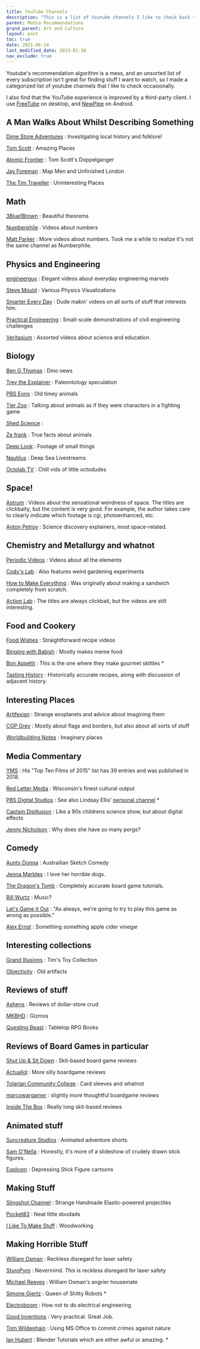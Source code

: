 ```yaml
---
title: YouTube Channels
description: "This is a list of Youtube channels I like to check back to watch."
parent: Media Recommendations
grand_parent: Art and Culture
layout: post
toc: true
date: 2021-06-24
last_modified_date: 2023-01-30
nav_exclude: true
---
```


<!--
last_modified_date: 2022-11-27-->

Youtube's recommendation algorithm is a mess, and an unsorted list of every subscription isn't great for finding stuff I want to watch, so I made a categorized list of youtube channels that I like to check occasionally.

I also find that the YouTube experience is improved by a third-party client.
I use [FreeTube](https://freetubeapp.io/) on desktop,
and [NewPipe](https://newpipe.net/) on Android.







<style>
  .videoBlock {
    border: 1px solid var(--bordercolor);
    min-height: 60px;
    background-color: var(--boxcolor);
    display: flex;
  }
  .videoBlock:hover {
    background-color: var(--feedbackcolor);
  }
  .videoBlock a {
    text-decoration: none !important;
    flex: 1;
  }
  .videoBlock a:visited {
    color: var(--textcolor);
  }
  .videoBlock .mainlink {
    margin-bottom: 0rem;
    margin-top: 0.5rem;
    font-size: 110%;
    font-weight: bold;
    line-height: 1;
  }
  .videoBlock img {
    float: left;
    margin-right: 1rem;
    height: 60px;
  }
  .videoBlock .metadata {
    color: var(--textcolor);
  }
</style>

<script>
const proxyserver = 'https://corsproxy.io/?'
const youtubeRSSprefix = 'https://www.youtube.com/feeds/videos.xml?channel_id=' 
function channelIdToUrl(id){ return proxyserver + youtubeRSSprefix + id;};

function formatVideoBlock(author, title, videoId, date, channelId){
  date = new Date(date);
  date = date.toDateString();
  return `
    <a href="https://www.youtube.com/v/${videoId}">
      <img src="https://i3.ytimg.com/vi/${videoId}/default.jpg"/>
      <div class="mainlink">${title}</div>
      <div class="metadata">${author} - ${date}</div>
    </a>
    `
}

const blankVideoBlock = `
    <a href="">
      <img src="https://i3.ytimg.com/vi/default.jpg"/>
      <div class="mainlink">PLACEHOLDER TITLE</div>
      <div class="metadata">CHANNEL - DATE</div>
    </a>
    `

function buildFeed(channelIdList, containerId) {
  const feedContainer = document.getElementById(containerId);

  // Create placeholder blocks
  channelIdList.forEach(id => {
      videoBlock = document.createElement('div');
      videoBlock.setAttribute('class', 'videoBlock');
      videoBlock.innerHTML = blankVideoBlock;
      feedContainer.appendChild(videoBlock);
    });
  
  promises = channelIdList.map(id => fetch(channelIdToUrl(id))
    .then(response => response.text())
    .then(text => new window.DOMParser().parseFromString(text, "application/xml"))
  );

  Promise.all(promises).then(data => {
    feedContainer.innerHTML = "";
    videoList = []; 
    //grab data for first video from each channel
    data.forEach(feed => {
      try{
      item = feed.querySelector('entry');
        title = item.querySelector('title').textContent;
        videoId = item.querySelector('videoId').textContent;
        date = item.querySelector('published').textContent;
        channelId = item.querySelector('channelId').textContent;
      author = feed.querySelector('title').textContent;
      console.log(author, videoId);
      videoList.push([author, title, videoId, date, channelId]);
      }
      catch (error){console.log(error)} // Just ignore the channels that weren't parsed right.
    });
    //sort list in reverse order by date
    videoList.sort(function(a,b){return b[3].localeCompare(a[3]);});
    //create a little entry for each video
    videoList.forEach(video => {
      videoBlock = document.createElement('div');
      videoBlock.setAttribute('class', 'videoBlock');
      videoBlock.innerHTML = formatVideoBlock(video[0],video[1],video[2], video[3], video[4]);
      feedContainer.appendChild(videoBlock);
    });
  }); 
}
</script>












## A Man Walks About Whilst Describing Something

[Dime Store Adventures](https://www.youtube.com/@DimeStoreAdventures/videos)
: Investigating local history and folklore!

[Tom Scott](https://www.youtube.com/@TomScottGo/videos)
: Amazing Places

[Atomic Frontier](https://www.youtube.com/@AtomicFrontier/videos)
: Tom Scott's Doppelganger

[Jay Foreman](https://www.youtube.com/user/jayforeman51/videos?disable_polymer=1)
: Map Men and Unfinished London

[The Tim Traveller](https://www.youtube.com/user/UC2LVhJH_9cT2XKp0VAfsKOQ/videos?disable_polymer=1)
: Uninteresting Places


<div id="feed_walkingMen" class="youtubeFeed"></div>
<script>
channels_walkingMen = [
  'UCUMQFUkgaEE68_ujIdW2wAw', // Dime Store Adventures
  'UCBa659QWEk1AI4Tg--mrJ2A', // Tom Scott
  'UCbCq5Y0WPGimG2jNXhoQxGw', // Atomic Frontier
  'UCbbQalJ4OaC0oQ0AqRaOJ9g', // Jay Foreman
  'UC2LVhJH_9cT2XKp0VAfsKOQ', // Tim Traveler
];
buildFeed(channels_walkingMen, "feed_walkingMen");
</script>




## Math

[3Blue1Brown](https://www.youtube.com/channel/UCYO_jab_esuFRV4b17AJtAw/videos?disable_polymer=1)
: Beautiful theorems

[Numberphile](https://www.youtube.com/user/numberphile/videos?disable_polymer=1)
: Videos about numbers

[Matt Parker](https://www.youtube.com/user/standupmaths/videos?disable_polymer=1)
: More videos about numbers. Took me a while to realize it's not the same channel as Numberphile.


<div id="feed_math" class="youtubeFeed"></div>
<script>
channels_math = [
  'UCYO_jab_esuFRV4b17AJtAw', // 3blue1brown
  'UCoxcjq-8xIDTYp3uz647V5A', // Numberphile
  'UCSju5G2aFaWMqn-_0YBtq5A', // Stand Up Maths
];
buildFeed(channels_math, "feed_math");  
</script>


<!--
[Vihart](https://www.youtube.com/user/Vihart/videos?disable_polymer=1)
: Math Doodles

[George Hart](https://www.youtube.com/channel/UCTl0dASnxto6j2wlVs5Bs2Q/videos?disable_polymer=1)
: Origami
-->


## Physics and Engineering

[engineerguy](https://www.youtube.com/user/engineerguyvideo/videos?disable_polymer=1)
: Elegant videos about everyday engineering marvels

<!--
[Illinois EnergyProf](https://www.youtube.com/channel/UCKH_iLhhkTyt8Dk4dmeCQ9w/videos?disable_polymer=1)
: Clear lectures from Professor David Ruzic
-->
[Steve Mould](https://www.youtube.com/user/steventhebrave/videos)
: Various Physics Visualizations

[Smarter Every Day](https://www.youtube.com/user/destinws2/videos)
: Dude makin' videos on all sorts of stuff that interests him.

[Practical Engineering](https://www.youtube.com/user/gradyhillhouse/videos)
: Small-scale demonstrations of civil engineering challenges

[Veritasium](https://www.youtube.com/user/1veritasium/videos)
: Assorted videos about science and education.



<div id="feed_engineering" class="youtubeFeed"></div>
<script>
channels_engineering = [
  'UCHnyfMqiRRG1u-2MsSQLbXA', // veritasium
  'UCMOqf8ab-42UUQIdVoKwjlQ', // Practical Engineering
  'UC6107grRI4m0o2-emgoDnAA', // Smarter Every Day
  'UCEIwxahdLz7bap-VDs9h35A', // Steve Mould
  'UC2bkHVIDjXS7sgrgjFtzOXQ', // Engineer Guy
];
buildFeed(channels_engineering, "feed_engineering");
</script>



## Biology
[Ben G Thomas](https://www.youtube.com/channel/UCDSzwZqgtJEnUzacq3ddoOQ/videos?disable_polymer=1)
: Dino news

[Trey the Explainer](https://www.youtube.com/user/GamerCreator12345/videos?disable_polymer=1)
: Paleontology speculation

[PBS Eons](https://www.youtube.com/channel/UCzR-rom72PHN9Zg7RML9EbA/videos?disable_polymer=1)
: Old timey animals 

[Tier Zoo](https://www.youtube.com/channel/UCHsRtomD4twRf5WVHHk-cMw/videos?disable_polymer=1)
: Talking about animals as if they were characters in a fighting game

[Shed Science](https://www.youtube.com/user/shedscience/videos)
:  

[Ze frank](https://www.youtube.com/user/zefrank1/videos)
: True facts about animals 

[Deep Look](https://www.youtube.com/user/KQEDDeepLook/videos?disable_polymer=1)
: Footage of small things


[Nautilus](https://www.youtube.com/user/EVNautilus/videos?disable_polymer=1)
: Deep Sea Livestreams

[Octolab TV](https://www.youtube.com/channel/UCNo_xQ7NvTr31naPAcjQWjg/videos?disable_polymer=1)
: Chill vids of little octodudes


<div id="feed_animals" class="youtubeFeed"></div>
<script>
channels_animals = [
  'UCDjdXwT-KrFPsqOSg4KL8Nw', // Leslie Bird Nerd
  'UCNo_xQ7NvTr31naPAcjQWjg', // OctoLab
  'UCDSzwZqgtJEnUzacq3ddoOQ', // Ben G Thomas
  'UCOuWeOkMrq84u5LY6apWQ8Q', // Trey the explainer
  'UCzR-rom72PHN9Zg7RML9EbA', // PBS Eons
  'UCHsRtomD4twRf5WVHHk-cMw', // Tier Zoo
  'UC9AUeAvdEVJfyS9rd9pvp8g', // Shed Science
  'UCVpankR4HtoAVtYnFDUieYA', // Ze Frank 
  'UC-3SbfTPJsL8fJAPKiVqBLg', // Deep Look
  'UC1KOOWHthbQVXH2kZue3_xA', // EV Nautilus
  'UC9Lp_AA5M2cMGrlvnnIns-g', // Bizarre Beasts
  //'', // 
];
buildFeed(channels_animals, "feed_animals");
</script>




## Space!
[Astrum](https://www.youtube.com/c/astrumspace/videos)
: Videos about the sensational weirdness of space. The titles are clickbaity, but the content is very good. For example, the author takes care to clearly indicate which footage is cgi, photoenhanced, etc. <!--I did notice in one video they confused "amines" for "amino acids"-->

[Anton Petrov](https://www.youtube.com/c/whatdamath/videos)
: Science discovery explainers, most space-related.


## Chemistry and Metallurgy and whatnot

[Periodic Videos](https://www.youtube.com/user/periodicvideos/videos?disable_polymer=1)
: Videos about all the elements

[Cody's Lab](https://www.youtube.com/user/theCodyReeder/videos?disable_polymer=1)
: Also features weird gardening experiments

[How to Make Everything](https://www.youtube.com/channel/UCfIqCzQJXvYj9ssCoHq327g/videos?disable_polymer=1)
: Was originally about making a sandwich completely from scratch. 

[Action Lab](https://www.youtube.com/@TheActionLab/videos)
: The titles are always clickbait, but the videos are still interesting.


<div id="feed_chemistry" class="youtubeFeed"></div>
<script>
channels_chemistry = [
  'UC1VLQPn9cYSqx8plbk9RxxQ', // Action Lab
  'UCu6mSoMNzHQiBIOCkHUa2Aw', // Cody's Lab
  'UCtESv1e7ntJaLJYKIO1FoYw', // Periodic Videos
  'UCfIqCzQJXvYj9ssCoHq327g', // How to Make Everything
  'UCFhXFikryT4aFcLkLw2LBLA', // Nile Red
  'UCA0mlN90EHCizvo101nbr-g', // Nile Red Shorts
  'UC1D3yD4wlPMico0dss264XA', // Nile Blue
  'UC1_kuFbEBdHtf7_c2wIdNVg', // Pyrotechnical
];
buildFeed(channels_chemistry, "feed_chemistry");  
</script>






## Food and Cookery

[Food Wishes](https://www.youtube.com/user/foodwishes/videos?disable_polymer=1)
: Straightforward recipe videos

[Binging with Babish](https://www.youtube.com/user/bgfilms/videos?disable_polymer=1)
: Mostly makes meme food

[Bon Appétit](https://www.youtube.com/user/BonAppetitDotCom/videos?view=0&sort=p&flow=grid)
: This is the one where they make gourmet skittles *

[Tasting History](https://www.youtube.com/c/TastingHistory/videos)
: Historically accurate recipes, along with discussion of adjacent history.

<div id="feed_food" class="youtubeFeed"></div>
<script>
channels_food = [
  'UC9_p50tH3WmMslWRWKnM7dQ', // Adam Ragusea
  'UCsaGKqPZnGp_7N80hcHySGQ', // Tasting history
  'UCJHA_jMfCvEnv-3kRjTCQXw', // Babish
  'UCRIZtPl9nb9RiXc9btSTQNw', // Food Wishes
  'UCJLKwTg0IaSMoq6hLHT3CAA', // Ordinary Sausage
];
buildFeed(channels_food, "feed_food");  
</script>



## Interesting Places



[Artifexian](https://www.youtube.com/user/Artifexian/videos)
: Strange exoplanets and advice about imagining them

[CGP Grey](https://www.youtube.com/user/CGPGrey/videos?disable_polymer=1)
: Mostly about flags and borders, but also about all sorts of stuff

[Worldbuilding Notes](https://www.youtube.com/channel/UCncTjqw75krp9j_wRRh5Gvw/videos?disable_polymer=1)
: Imaginary places








## Media Commentary

[YMS](https://www.youtube.com/user/YourMovieSucksDOTorg/videos?disable_polymer=1)
: His "Top Ten Films of 2015" list has 39 entries and was published in 2018.

[Red Letter Media](https://www.youtube.com/user/RedLetterMedia/videos?disable_polymer=1)
: Wisconsin's finest cultural output

[PBS Digital Studios](https://www.youtube.com/user/pbsdigitalstudios/videos?disable_polymer=1)
: See also Lindsay Ellis' [personal channel](https://www.youtube.com/user/chezapoctube/videos?disable_polymer=1) *

[Captain Disillusion](https://www.youtube.com/user/CaptainDisillusion/videos?disable_polymer=1)
: Like a 90s childrens science show, but about digital effects

[Jenny Nicholson](https://www.youtube.com/user/JennyENicholson/videos?disable_polymer=1)
: Why does she have so many porgs?

<div id="feed_film" class="youtubeFeed"></div>
<script>
channels_film = [
  'UCrTNhL_yO3tPTdQ5XgmmWjA', // red letter media
  'UCEOXxzW2vU0P-0THehuIIeg', // Captain D
  'UCSc16oMxxlcJSb9SXkjwMjA', // YMS 
  'UC7-E5xhZBZdW-8d7V80mzfg', // Jenny Nicholson
  'UCSUf5_EPEfl4zlBKZHkZdmw', // Danny Gonzales * 
  'UCTSRIY3GLFYIpkR2QwyeklA', // Drew Gooden *
  'UCZXAVdAplsu1tFZ9OqQhJFg', // Virtual Frog *
  'UCGeIjGngCkErevSNHdZYD5Q', // Expleen
];
buildFeed(channels_film, "feed_film");  
</script>




## Comedy

[Aunty Donna](https://www.youtube.com/user/TheAuntyDonnaChannel/videos?disable_polymer=1)
: Austrailian Sketch Comedy

[Jenna Marbles](https://www.youtube.com/user/JennaMarbles/videos?disable_polymer=1)
: I love her horrible dogs.

[The Dragon's Tomb](https://www.youtube.com/channel/UC3izYCSBcfi2LfdIr-qg0gQ/videos?disable_polymer=1)
: Completely accurate board game tutorials.

[Bill Wurtz](https://www.youtube.com/user/billwurtz/videos?disable_polymer=1)
: Music? 

[Let's Game it Out](https://www.youtube.com/channel/UCto7D1L-MiRoOziCXK9uT5Q/videos?disable_polymer=1)
: "As always, we're going to try to play this game as wrong as possible."

[Alex Ernst](https://www.youtube.com/user/TheAlexErnstShow/videos)
: Something something apple cider vinegar

<div id="feed_sketch" class="youtubeFeed"></div>
<script>
channels_sketch = [
  'UC_mneEC0wc29EGGmIsN_xLA', // Aunty Donna
  'UC7-E5xhZBZdW-8d7V80mzfg', // Jenny Nicholson
  'UC9gFih9rw0zNCK3ZtoKQQyA', // Jenna Marbles
  'UC3izYCSBcfi2LfdIr-qg0gQ', // Dragon's Tomb
  'UCq6aw03lNILzV96UvEAASfQ', // Bill Wurtz
  'UCWk68Uw6V990fjnTbcOHeoA', // Alex Ernst
  'UCv3mh2P-q3UCtR9-2q8B-ZA', // Urban Rescue Ranch *
  'UCto7D1L-MiRoOziCXK9uT5Q', // Game it Out
];
buildFeed(channels_sketch, "feed_sketch");  
</script>



## Interesting collections

[Grand Illusions](https://www.youtube.com/user/henders007/videos)
: Tim's Toy Collection

[Objectivity](https://www.youtube.com/channel/UCtwKon9qMt5YLVgQt1tvJKg/videos?disable_polymer=1)
: Old artifacts 





## Reviews of stuff

[Ashens](https://www.youtube.com/user/ashens/videos?disable_polymer=1)
: Reviews of dollar-store crud

[MKBHD](https://www.youtube.com/user/marquesbrownlee/videos?disable_polymer=1)
: Gizmos

[Questing Beast](https://www.youtube.com/channel/UCvYwePdbWSEwUa-Pk02u3Zw/videos?disable_polymer=1)
: Tabletop RPG Books






## Reviews of Board Games in particular

[Shut Up & Sit Down](https://www.youtube.com/channel/UCyRhIGDUKdIOw07Pd8pHxCw/videos?disable_polymer=1)
: Skit-based board game reviews

[Actuallol](https://www.youtube.com/user/actualol/videos?disable_polymer=1)
: More silly boardgame reviews

[Tolarian Community College](https://www.youtube.com/user/tolariancommunity/videos?disable_polymer=1)
: Card sleeves and whatnot

[marcowargamer](https://www.youtube.com/user/marcowargamer/videos?disable_polymer=1)
: slightly more thoughtful boardgame reviews

[Inside The Box](https://www.youtube.com/user/psychoticeps/videos?disable_polymer=1)
: Really long skit-based reviews






## Animated stuff

[Suncreature Studios](https://www.youtube.com/user/SunCreatureStudio/videos?disable_polymer=1)
: Animated adventure shorts.

[Sam O'Nella](https://www.youtube.com/channel/UC1DTYW241WD64ah5BFWn4JA/videos?disable_polymer=1)
: Honestly, it's more of a slideshow of crudely drawn stick figures.

[Explosm](https://www.youtube.com/user/ExplosmEntertainment/videos?disable_polymer=1)
: Depressing Stick Figure cartoons





## Making  Stuff

[Slingshot Channel](https://www.youtube.com/user/JoergSprave/videos)
: Strange Handmade Elastic-powered projectiles

[Pocket83](https://www.youtube.com/user/pocket83/videos?disable_polymer=1)
: Neat little doodads

[I Like To Make Stuff](https://www.youtube.com/user/iliketomakestuffcom/videos?disable_polymer=1)
: Woodworking





## Making Horrible Stuff

[William Osman](https://www.youtube.com/channel/UCfMJ2MchTSW2kWaT0kK94Yw/videos?disable_polymer=1)
: Reckless disregard for laser safety

[StyroPyro](https://www.youtube.com/user/styropyro/videos?disable_polymer=1)
: Nevermind. <i>This</i> is reckless disregard for laser safety 

[Michael Reeves](https://www.youtube.com/channel/UCtHaxi4GTYDpJgMSGy7AeSw/videos?disable_polymer=1)
: William Osman's angrier housemate 

[Simone Giertz](https://www.youtube.com/channel/UC3KEoMzNz8eYnwBC34RaKCQ/videos?disable_polymer=1)
: Queen of Shitty Robots *

[Electroboom](https://www.youtube.com/user/msadaghd/videos?disable_polymer=1)
: How not to do electrical engineering 

[Good Inventions](https://www.youtube.com/channel/UCoQBtJ24OUqB4O285xp9ZrQ/videos?disable_polymer=1)
: Very practical. Great Job.

[Tom Wildenhain](https://www.youtube.com/channel/UCgO8vdeWcywARd99Od-H_8A/videos?disable_polymer=1)
: Using MS Office to commit crimes against nature

[Ian Hubert](https://www.youtube.com/channel/mrdodobird/videos?disable_polymer=1)
: Blender Tutorials which are either awful or amazing. *



<div id="feed_jankyEngineering" class="youtubeFeed"></div>
<script>
channels_jankyEngineering = [
  'UCtHaxi4GTYDpJgMSGy7AeSw', // Michael Reeves
  'UCfMJ2MchTSW2kWaT0kK94Yw', // William Osman
  'UCVS89U86PwqzNkK2qYNbk5A', // Failed Mythbuster Allen Pan
  'UCoQBtJ24OUqB4O285xp9ZrQ', // Good Inventions
  'UCJLZe_NoiG0hT7QCX_9vmqw', // I did a Thing
  'UCJYJgj7rzsn0vdR7fkgjuIA', // StopPyro
  'UCVovvq34gd0ps5cVYNZrc7A', // Explosions and Fire
  'UCgO8vdeWcywARd99Od-H_8A', // Rom Wildenhain
  'UCB4NFn-8oipHct0IfAQBQrQ', // Unnecessary Inventions *
];
buildFeed(channels_jankyEngineering, "feed_jankyEngineering");
</script>
















<!--Gloudas
Thrifter's Guide to Geekery
https://www.youtube.com/channel/UC9EPwKHQ9rFpquOGUILwQ2g/videos
no intitive??
https://www.youtube.com/channel/UCD6ERRdXrF2IZ0R888G8PQg/videos
https://www.youtube.com/channel/UCZFipeZtQM5CKUjx6grh54g/videos
Whistlin Diesel
Fact Fiend?
https://www.youtube.com/user/jblow888/videos
The Royal Instituion
animalogic
-->

